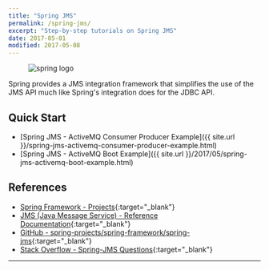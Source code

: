 ```yaml
---
title: "Spring JMS"
permalink: /spring-jms/
excerpt: "Step-by-step tutorials on Spring JMS"
date: 2017-05-01
modified: 2017-05-08
---
```


<figure>
    <img src="{{ site.url }}/assets/images/logos/spring-logo.jpg" alt="spring logo" class="logo">
</figure>

Spring provides a JMS integration framework that simplifies the use of the JMS API much like Spring's integration does for the JDBC API.

## Quick Start

* [Spring JMS - ActiveMQ Consumer Producer Example]({{ site.url }}/spring-jms-activemq-consumer-producer-example.html)
* [Spring JMS - ActiveMQ Boot Example]({{ site.url }}/2017/05/spring-jms-activemq-boot-example.html)

## References

* [Spring Framework - Projects](http://projects.spring.io/spring-framework/){:target="_blank"}
* [JMS (Java Message Service) - Reference Documentation](https://docs.spring.io/spring/docs/4.3.13.RELEASE/spring-framework-reference/htmlsingle/#jms){:target="_blank"}
* [GitHub - spring-projects/spring-framework/spring-jms](https://github.com/spring-projects/spring-framework/tree/master/spring-jms){:target="_blank"}
* [Stack Overflow - Spring-JMS Questions](http://stackoverflow.com/questions/tagged/spring-jms){:target="_blank"}

---